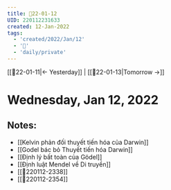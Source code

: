 ```yaml
---
title: 📝22-01-12
UID: 220112231633
created: 12-Jan-2022
tags:
  - 'created/2022/Jan/12'
  - '📅'
  - 'daily/private'
---
```

[[📝22-01-11|<- Yesterday]] | [[📝22-01-13|Tomorrow ->]]
# Wednesday, Jan 12, 2022

## Notes:
- [[Kelvin phản đối thuyết tiến hóa của Darwin]]
- [[Godel bác bỏ Thuyết tiến hóa Darwin]]
- [[Định lý bất toàn của Gödel]]
- [[Định luật Mendel về Di truyền]]
- [[💬220112-2338]]
- [[💬220112-2354]]

